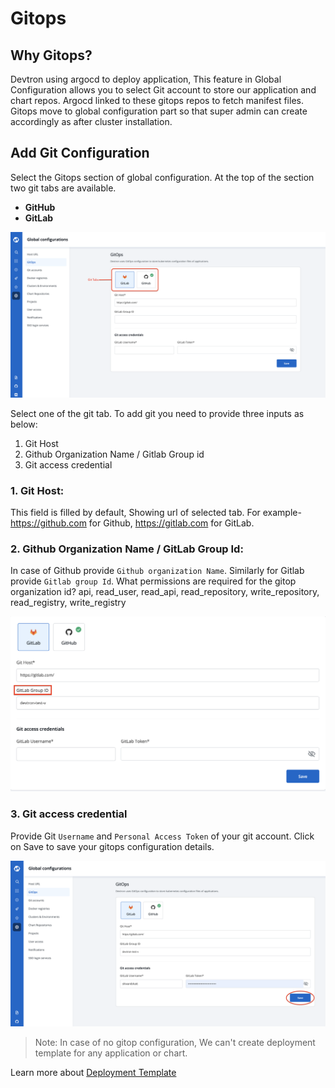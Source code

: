# Gitops

## Why Gitops?
Devtron using argocd to deploy application, This feature in Global Configuration allows you to select Git account to store our application and chart repos. Argocd linked to these gitops repos to fetch manifest files.
Gitops move to global configuration part so that super admin can create accordingly as after cluster installation.

## Add Git Configuration

Select the Gitops section of global configuration. At the top of the section two git tabs are available.

* **GitHub**
* **GitLab**

![](../../.gitbook/assets/gc-gitops-tab.png)

Select one of the git tab. To add git you need to provide three inputs as below:
1. Git Host
2. Github Organization Name / Gitlab Group id 
3. Git access credential

### 1. Git Host: 

This field is filled by default, Showing url of selected tab. For example- https://github.com for Github, https://gitlab.com for GitLab.

### 2. Github Organization Name / GitLab Group Id:

In case of Github provide `Github organization Name`. Similarly for Gitlab provide `Gitlab group Id`.
What permissions are required for the gitop organization id? 
api, read_user, read_api, read_repository, write_repository, read_registry, write_registry

![](../../.gitbook/assets/gc-gitops-id.png)

### 3. Git access credential

Provide Git `Username` and `Personal Access Token` of your git account. Click on Save to save your gitops configuration details.
 

![](../../.gitbook/assets/gc-gitops-save.png)


> Note: In case of no gitop configuration, We can't create deployment template for any application or chart. 

Learn more about [Deployment Template](https://docs.devtron.ai/user-guide/creating-application/deployment-template)